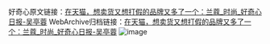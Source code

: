好奇心原文链接：[在天猫，想卖货又想打假的品牌又多了一个：兰蔻_时尚_好奇心日报-吴亭蓉](https://www.qdaily.com/articles/5151.html)
WebArchive归档链接：[在天猫，想卖货又想打假的品牌又多了一个：兰蔻_时尚_好奇心日报-吴亭蓉](http://web.archive.org/web/20190623164029/https://www.qdaily.com/articles/5151.html)
![image](http://ww3.sinaimg.cn/large/007d5XDply1g3wgnc7kdij30u02nqb29)